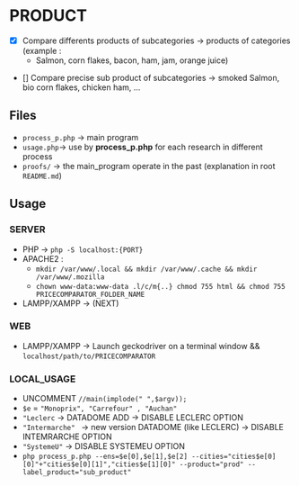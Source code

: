 # PRODUCT 
- [x] Compare differents products of subcategories -> products of categories (example : 
  - Salmon, corn flakes, bacon, ham, jam, orange juice)
- [] Compare precise sub product of subcategories -> smoked Salmon, bio corn flakes, chicken ham, ...

## Files 
- `process_p.php` -> main program 
- `usage.php`-> use by **process_p.php** for each research in different process
- `proofs/` -> the main_program operate in the past (explanation in root `README.md`) 

## Usage 
### SERVER
- PHP -> `php -S localhost:{PORT}` 
- APACHE2 : 
  - `mkdir /var/www/.local && mkdir /var/www/.cache && mkdir /var/www/.mozilla`
  - `chown www-data:www-data .l/c/m{..} chmod 755 html && chmod 755 PRICECOMPARATOR_FOLDER_NAME` 
- LAMPP/XAMPP -> (NEXT)

### WEB 
- LAMPP/XAMPP -> Launch geckodriver on a terminal window && `localhost/path/to/PRICECOMPARATOR`

### LOCAL_USAGE
- UNCOMMENT `//main(implode(" ",$argv));`
- `$e` = `"Monoprix", "Carrefour" , "Auchan"`
- `"Leclerc` -> DATADOME ADD -> DISABLE LECLERC OPTION
- `"Intermarche" ` -> new version DATADOME (like LECLERC) -> DISABLE INTEMRARCHE OPTION
- `"SystemeU"` -> DISABLE SYSTEMEU OPTION
- `php process_p.php --ens=$e[0],$e[1],$e[2] --cities="cities$e[0][0]"+"cities$e[0][1]","cities$e[1][0]" --product="prod" --label_product="sub_product"`